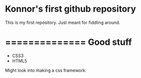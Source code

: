 # Konnor's first github repository

This is my first repository. Just meant for fiddling around.

==============
Good stuff
==============
<ul>
<li>CSS3</li>
<li>HTML5</li>
</ul>

Might look into making a css framework.